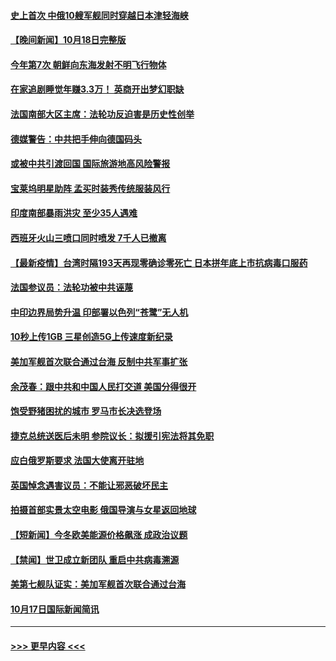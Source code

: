 #### [史上首次 中俄10艘军舰同时穿越日本津轻海峡](../pages/prog202/a103246581.md?t=10191151) 
#### [【晚间新闻】10月18日完整版](../pages/prog202/a103246571.md?t=10191151) 
#### [今年第7次 朝鲜向东海发射不明飞行物体](../pages/prog202/a103246556.md?t=10191151) 
#### [在家追剧睡觉年赚3.3万！ 英商开出梦幻职缺](../pages/prog202/a103245990.md?t=10191151) 
#### [法国南部大区主席：法轮功反迫害是历史性创举](../pages/prog202/a103246483.md?t=10191151) 
#### [德媒警告：中共把手伸向德国码头](../pages/prog202/a103246334.md?t=10191151) 
#### [或被中共引渡回国 国际旅游地高风险警报](../pages/prog202/a103246310.md?t=10191151) 
#### [宝莱坞明星助阵 孟买时装秀传统服装风行](../pages/prog202/a103246279.md?t=10191151) 
#### [印度南部暴雨洪灾 至少35人遇难](../pages/prog202/a103246259.md?t=10191151) 
#### [西班牙火山三喷口同时喷发 7千人已撤离](../pages/prog202/a103246250.md?t=10191151) 
#### [【最新疫情】台湾时隔193天再现零确诊零死亡 日本拼年底上市抗病毒口服药](../pages/prog202/a103246112.md?t=10191151) 
#### [法国参议员：法轮功被中共诬蔑](../pages/prog202/a103246004.md?t=10191151) 
#### [中印边界局势升温 印部署以色列“苍鹭”无人机](../pages/prog202/a103245905.md?t=10191151) 
#### [10秒上传1GB 三星创造5G上传速度新纪录](../pages/prog202/a103245894.md?t=10191151) 
#### [美加军舰首次联合通过台海 反制中共军事扩张](../pages/prog202/a103245819.md?t=10191151) 
#### [余茂春：跟中共和中国人民打交道 美国分得很开](../pages/prog202/a103245722.md?t=10191151) 
#### [饱受野猪困扰的城市 罗马市长决选登场](../pages/prog202/a103245686.md?t=10191151) 
#### [捷克总统送医后未明 参院议长：拟援引宪法将其免职](../pages/prog202/a103245672.md?t=10191151) 
#### [应白俄罗斯要求 法国大使离开驻地](../pages/prog202/a103245652.md?t=10191151) 
#### [英国悼念遇害议员：不能让邪恶破坏民主](../pages/prog202/a103245533.md?t=10191151) 
#### [拍摄首部实景太空电影 俄国导演与女星返回地球](../pages/prog202/a103245521.md?t=10191151) 
#### [【短新闻】今冬欧美能源价格飙涨 成政治议题](../pages/prog202/a103245345.md?t=10191151) 
#### [【禁闻】世卫成立新团队 重启中共病毒溯源](../pages/prog202/a103245328.md?t=10191151) 
#### [美第七舰队证实：美加军舰首次联合通过台海](../pages/prog202/a103245353.md?t=10191151) 
#### [10月17日国际新闻简讯](../pages/prog202/a103245370.md?t=10191151) 

----
#### [ >>> 更早内容 <<< ](../indexes/prog202-earlier.md)
